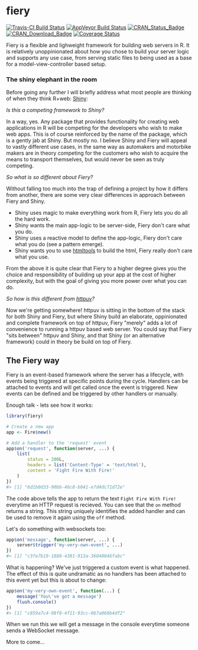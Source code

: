 
<!-- README.md is generated from README.Rmd. Please edit that file -->
fiery
=====

[![Travis-CI Build Status](https://travis-ci.org/thomasp85/fiery.svg?branch=master)](https://travis-ci.org/thomasp85/fiery) [![AppVeyor Build Status](https://ci.appveyor.com/api/projects/status/github/thomasp85/fiery?branch=master&svg=true)](https://ci.appveyor.com/project/thomasp85/fiery) [![CRAN\_Status\_Badge](http://www.r-pkg.org/badges/version/fiery)](http://cran.r-project.org/package=fiery) [![CRAN\_Download\_Badge](http://cranlogs.r-pkg.org/badges/grand-total/fiery)](http://cran.r-project.org/package=fiery) [![Coverage Status](https://img.shields.io/codecov/c/github/thomasp85/fiery/master.svg)](https://codecov.io/github/thomasp85/fiery?branch=master)

Fiery is a flexible and lighweight framework for building web servers in R. It is relatively unoppinionated about how you chose to build your server logic and supports any use case, from serving static files to being used as a base for a model-view-controller based setup.

### The shiny elephant in the room

Before going any further I will briefly address what most people are thinking of when they think R+web: [Shiny](https://github.com/rstudio/shiny):

*Is this a competing framework to Shiny?*

In a way, yes. Any package that provides functionality for creating web applications in R will be competing for the developers who wish to make web apps. This is of course reinforced by the name of the package, which is a gently jab at Shiny. But mostly no. I believe Shiny and Fiery will appeal to vastly different use cases, in the same way as automakers and motorbike makers are in theory competing for the customers who wish to acquire the means to transport themselves, but would never be seen as truly competing.

*So what is so different about Fiery?*

Without falling too much into the trap of defining a project by how it differs from another, there are some very clear differences in approach between Fiery and Shiny.

-   Shiny uses magic to make everything work from R, Fiery lets you do all the hard work.
-   Shiny wants the main app-logic to be server-side, Fiery don't care what you do.
-   Shiny uses a reactive model to define the app-logic, Fiery don't care what you do (see a pattern emerge).
-   Shiny wants you to use [htmltools](https://github.com/rstudio/htmltools) to build the html, Fiery really don't care what you use.

From the above it is quite clear that Fiery to a higher degree gives you the choice and responsibility of building up your app at the cost of higher complexity, but with the goal of giving you more power over what you can do.

*So how is this different from [httpuv](https://github.com/rstudio/httpuv)?*

Now we're getting somewhere! httpuv is sitting in the bottom of the stack for both Shiny and Fiery, but where Shiny build an elaborate, oppinionated and complete framework on top of httpuv, Fiery "merely" adds a lot of convenience to running a httpuv based web server. You could say that Fiery "sits between" httpuv and Shiny, and that Shiny (or an alternative framework) could in theory be build on top of Fiery.

The Fiery way
-------------

Fiery is an event-based framework where the server has a lifecycle, with events being triggered at specific points during the cycle. Handlers can be attached to events and will get called once the event is triggered. New events can be defined and be triggered by other handlers or manually.

Enough talk - lets see how it works:

``` r
library(fiery)

# Create a new app
app <- Fire$new()

# Add a handler to the 'request' event
app$on('request', function(server, ...) {
    list(
        status = 200L,
        headers = list('Content-Type' = 'text/html'),
        content = 'Fight Fire With Fire!'
    )
})
#> [1] "6d1b0d33-90bb-46c8-b041-e7d4dc71d72e"
```

The code above tells the app to return the text `Fight Fire With Fire!` everytime an HTTP request is recieved. You can see that the `on` method returns a string. This string uniquely identifies the added handler and can be used to remove it again using the `off` method.

Let's do something with websockets too:

``` r
app$on('message', function(server, ...) {
    server$trigger('my-very-own-event', ...)
})
#> [1] "c3fe7b19-1888-4381-913a-36040046fabc"
```

What is happening? We've just triggered a custom event is what happened. The effect of this is quite undramatic as no handlers has been attached to this event yet but this is about to change:

``` r
app$on('my-very-own-event', function(...) {
    message('You\'ve got a message')
    flush.console()
})
#> [1] "c859a7c4-98f8-4f11-93cc-067a060b4df2"
```

When we run this we will get a message in the console everytime someone sends a WebSocket message.

More to come...
